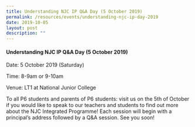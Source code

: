 ```yaml
---
title: Understanding NJC IP Q&A Day (5 October 2019)
permalink: /resources/events/understanding-njc-ip-day-2019
date: 2019-10-05
layout: post
description: ""
---
```

#### Understanding NJC IP Q&A Day (5 October 2019)

Date: 5 October 2019 (Saturday)

Time: 8-9am or 9-10am

Venue: LT1 at National Junior College

To all P6 students and parents of P6 students: visit us on the 5th of October if you would like to speak to our teachers and students to find out more about the NJC Integrated Programme! Each session will begin with a principal’s address followed by a Q&A session. See you soon!